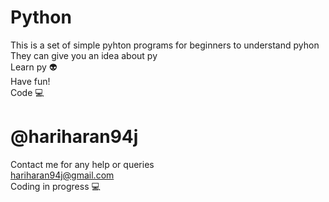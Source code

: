 # Python
This is a set of simple pyhton programs for beginners to understand pyhon\
They can give you an idea about py\
Learn py 👽\
Have fun!\
Code 💻


# @hariharan94j
Contact me for any help or queries\
hariharan94j@gmail.com\
Coding in progress 💻

